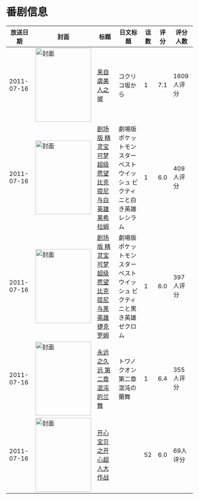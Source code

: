 # 番剧信息

|放送日期|封面|标题|日文标题|话数|评分|评分人数|
|---|---|---|---|---|---|---|
|2011-07-16|<img src="//lain.bgm.tv/pic/cover/c/ab/a4/10857_Lja42.jpg" alt="封面" style="width:150px;height:200px;object-fit:cover;">|[来自虞美人之坡](https://bangumi.tv/subject/10857)|コクリコ坂から|1|7.1|1609人评分|
|2011-07-16|<img src="//lain.bgm.tv/pic/cover/c/e4/a5/19561_6r226.jpg" alt="封面" style="width:150px;height:200px;object-fit:cover;">|[剧场版 精灵宝可梦 超级愿望 比克提尼与白英雄 莱希拉姆](https://bangumi.tv/subject/19561)|劇場版ポケットモンスター ベストウイッシュ ビクティニと白き英雄 レシラム|1|6.0|409人评分|
|2011-07-16|<img src="//lain.bgm.tv/pic/cover/c/3c/70/19618_Ko0O4.jpg" alt="封面" style="width:150px;height:200px;object-fit:cover;">|[剧场版 精灵宝可梦 超级愿望 比克提尼与黑英雄 捷克罗姆](https://bangumi.tv/subject/19618)|劇場版ポケットモンスター ベストウイッシュ ビクティニと黒き英雄 ゼクロム|1|6.0|397人评分|
|2011-07-16|<img src="//lain.bgm.tv/pic/cover/c/53/b4/47725_i8985.jpg" alt="封面" style="width:150px;height:200px;object-fit:cover;">|[永远之久远 第二章 混沌的兰舞](https://bangumi.tv/subject/47725)|トワノクオン 第二章 混沌の蘭舞|1|6.4|355人评分|
|2011-07-16|<img src="//lain.bgm.tv/pic/cover/c/09/e6/320414_IR8f5.jpg" alt="封面" style="width:150px;height:200px;object-fit:cover;">|[开心宝贝之开心超人大作战](https://bangumi.tv/subject/320414)||52|6.0|69人评分|
